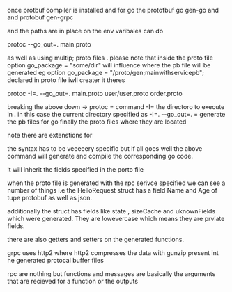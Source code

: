 

once protbuf compiler is installed and for go 
the protofbuf go gen-go
and and protobuf gen-grpc

and the paths are in place on the env varibales can do

protoc --go_out=. main.proto

as well as using multip; proto files . please note that inside the proto file
option go_package = "some/dir" will influence where the pb file will be generated eg 
option go_package = "/proto/gen;mainwithservicepb"; declared in proto file iwll creater it theres 


protoc -I=. --go_out=. main.proto user/user.proto order.proto

breaking the above down -> 
protoc = command
-I= the directoro to execute in . in this case the current directory specified as -I=. 
--go_out=.  = generate the pb files for go
finally the proto files where they are located


note there are extenstions for 

the syntax has to be veeeeery specific but if all goes well the above command will generate and compile the corresponding go code.

it will inherit the fields specified in the porto file

when the proto file is generated with the rpc serivce specified
we can see a number of things 
i.e the HelloRequest struct has a field Name and Age of tupe protobuf as well as json.

additionally the struct has fields like state , sizeCache and uknownFields which were generated.
They are lowevercase which means they are prviate fields.

there are also getters and setters on the generated functions.

grpc uses http2 where http2 compresses the data with gunzip present int he generated protocal buffer files

rpc are nothing but functions and messages are basically the arguments that are recieved for a function 
or the outputs


